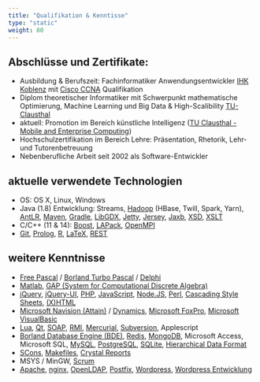 ```yaml
---
title: "Qualifikation & Kenntisse"
type: "static"
weight: 80
---
```

## Abschlüsse und Zertifikate:

* Ausbildung & Berufszeit: Fachinformatiker Anwendungsentwickler [IHK Koblenz](https://www.ihk-koblenz.de/) mit [Cisco CCNA](https://en.wikipedia.org/wiki/CCNA) Qualifikation
* Diplom theoretischer Informatiker mit Schwerpunkt mathematische Optimierung, Machine Learning und Big Data & High-Scalibility [TU-Clausthal](http://www.tu-clausthal.de/)
* aktuell: Promotion im Bereich künstliche Intelligenz ([TU Clausthal - Mobile and Enterprise Computing](http://meclab.in.tu-clausthal.de/))
* Hochschulzertifikation im Bereich Lehre: Präsentation, Rhetorik, Lehr- und Tutorenbetreuung
* Nebenberufliche Arbeit seit 2002 als Software-Entwickler

## aktuelle verwendete Technologien

* OS: OS X, Linux, Windows
* Java (1.8) Entwicklung: Streams, [Hadoop](https://de.wikipedia.org/wiki/Apache_Hadoop) (HBase, Twill, Spark, Yarn), [AntLR](https://de.wikipedia.org/wiki/ANTLR), [Maven](https://de.wikipedia.org/wiki/Apache_Maven), [Gradle](https://de.wikipedia.org/wiki/Gradle), [LibGDX](https://de.wikipedia.org/wiki/LibGDX), [Jetty](https://de.wikipedia.org/wiki/Jetty_(Webserver)), [Jersey](https://jersey.java.net/), [Jaxb](https://de.wikipedia.org/wiki/Java_Architecture_for_XML_Binding), [XSD](https://de.wikipedia.org/wiki/XML_Schema), [XSLT](https://de.wikipedia.org/wiki/XSL_Transformation)
* C/C++ (11 & 14): [Boost](https://de.wikipedia.org/wiki/Boost_(C%2B%2B-Bibliothek)), [LAPack](https://de.wikipedia.org/wiki/LAPACK), [OpenMPI](https://en.wikipedia.org/wiki/Open_MPI)
* [Git](https://de.wikipedia.org/wiki/Git), [Prolog](https://de.wikipedia.org/wiki/Prolog_(Programmiersprache)), [R](https://de.wikipedia.org/wiki/R_(Programmiersprache)), [LaTeX](https://de.wikipedia.org/wiki/LaTeX), [REST](https://de.wikipedia.org/wiki/Representational_State_Transfer)

## weitere Kenntnisse

* [Free Pascal](https://de.wikipedia.org/wiki/Free_Pascal) / [Borland Turbo Pascal](https://de.wikipedia.org/wiki/Turbo_Pascal) / [Delphi](https://en.wikipedia.org/wiki/Delphi_(programming_language))
* [Matlab](https://de.wikipedia.org/wiki/Matlab), [GAP (System for Computational Discrete Algebra)](https://en.wikipedia.org/wiki/GAP_(computer_algebra_system))
* [jQuery](https://de.wikipedia.org/wiki/JQuery), [jQuery-UI](https://de.wikipedia.org/wiki/JQuery_UI), [PHP](https://de.wikipedia.org/wiki/PHP), [JavaScript](https://de.wikipedia.org/wiki/JavaScript), [Node.JS](https://de.wikipedia.org/wiki/Node.js), [Perl](https://de.wikipedia.org/wiki/Perl_(Programmiersprache)), [Cascading Style Sheets](https://de.wikipedia.org/wiki/Cascading_Style_Sheets), [(X)HTML](https://de.wikipedia.org/wiki/Extensible_Hypertext_Markup_Language)
* [Microsoft Navision (Attain)](https://de.wikipedia.org/wiki/Microsoft_Dynamics_NAV) / [Dynamics](https://de.wikipedia.org/wiki/Microsoft_Dynamics), [Microsoft FoxPro](https://de.wikipedia.org/wiki/Microsoft_Visual_FoxPro), [Microsoft VisualBasic](https://de.wikipedia.org/wiki/Visual_Basic_.NET)
* [Lua](https://de.wikipedia.org/wiki/Lua), [Qt](https://de.wikipedia.org/wiki/Qt_(Bibliothek)), [SOAP](https://de.wikipedia.org/wiki/SOAP), [RMI](https://de.wikipedia.org/wiki/SOAP), [Mercurial](https://de.wikipedia.org/wiki/Mercurial), [Subversion](https://de.wikipedia.org/wiki/Apache_Subversion), Applescript
* [Borland Database Engine (BDE)](https://de.wikipedia.org/wiki/Borland_Database_Engine), [Redis](https://de.wikipedia.org/wiki/Redis), [MongoDB](https://de.wikipedia.org/wiki/MongoDB), Microsoft Access, Microsoft SQL, [MySQL](https://de.wikipedia.org/wiki/MySQL), [PostgreSQL](https://de.wikipedia.org/wiki/PostgreSQL), [SQLite](https://de.wikipedia.org/wiki/SQLite), [Hierarchical Data Format](https://de.wikipedia.org/wiki/Hierarchical_Data_Format)
* [SCons](https://de.wikipedia.org/wiki/SCons), [Makefiles](https://de.wikipedia.org/wiki/Make), [Crystal Reports](https://de.wikipedia.org/wiki/Crystal_Reports)
* MSYS / MinGW, [Scrum](https://de.wikipedia.org/wiki/Scrum)
* [Apache](https://de.wikipedia.org/wiki/Apache_HTTP_Server), [nginx](https://de.wikipedia.org/wiki/Nginx), [OpenLDAP](https://de.wikipedia.org/wiki/OpenLDAP), [Postfix](https://de.wikipedia.org/wiki/Postfix_(Mail_Transfer_Agent)), [Wordpress](https://de.wikipedia.org/wiki/WordPress), [Wordpress Entwicklung](https://profiles.wordpress.org/flashpixx)

